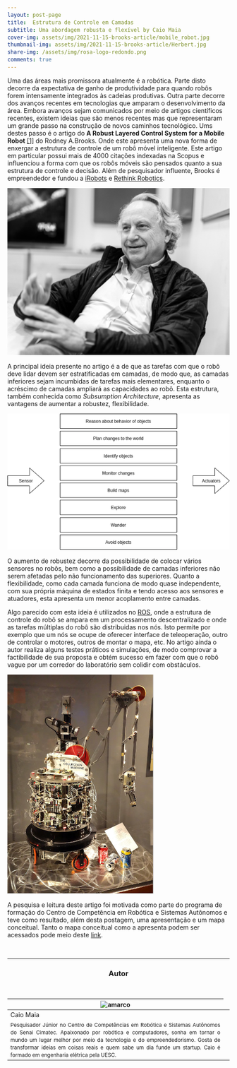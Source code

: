 ```yaml
---
layout: post-page
title:  Estrutura de Controle em Camadas
subtitle: Uma abordagem robusta e flexível by Caio Maia
cover-img: assets/img/2021-11-15-brooks-article/mobile_robot.jpg
thumbnail-img: assets/img/2021-11-15-brooks-article/Herbert.jpg 
share-img: /assets/img/rosa-logo-redondo.png
comments: true
---
```

<!-- ## Introdução -->

Uma das áreas mais promissora atualmente é a robótica. Parte disto decorre da expectativa de ganho de produtividade para quando robôs forem intensamente integrados às cadeias produtivas. Outra parte decorre dos avanços recentes em tecnologias que amparam o desenvolvimento da área. Embora avanços sejam comunicados por meio de artigos científicos recentes, existem ideias que são menos recentes mas que representaram um grande passo na construção de novos caminhos tecnológico. Ums destes passo é o artigo do **A Robust Layered Control System for a Mobile Robot** [[1]](https://ieeexplore.ieee.org/document/1087032) do Rodney A.Brooks. Onde este apresenta uma nova forma de enxergar a estrutura de controle de um robô móvel inteligente. Este artigo em particular possui mais de 4000 citações indexadas na Scopus e influenciou a forma com que os robôs móveis são pensados quanto a sua estrutura de controle e decisão. Além de pesquisador influente, Brooks é empreendedor e fundou a [iRobots](https://www.irobot.com/) e [Rethink Robotics](https://www.rethinkrobotics.com/).

![](../assets/img/2021-11-15-brooks-article/brooks.jpg)

A principal ideia presente no artigo é a de que as tarefas com que o robô deve lidar devem ser estratificadas em camadas, de modo que, as camadas inferiores sejam incumbidas de tarefas mais elementares, enquanto o acréscimo de camadas ampliará as capacidades ao robô. Esta estrutura, também conhecida como *Subsumption Architecture*, apresenta as vantagens de aumentar a robustez, flexibilidade.

![](../assets/img/2021-11-15-brooks-article/horizontaDiag.drawio.png)

O aumento de robustez decorre da possibilidade de colocar vários sensores no robôs, bem como a possibilidade de camadas inferiores não serem afetadas pelo não funcionamento das superiores. Quanto a flexibilidade, como cada camada funciona de modo quase independente, com sua própria máquina de estados finita e tendo acesso aos sensores e atuadores, esta apresenta um menor acoplamento entre camadas.

Algo parecido com esta ideia é utilizados no [ROS](https://www.ros.org/), onde a estrutura de controle do robô se ampara em um processamento descentralizado e onde as tarefas múltiplas do robô são distribuidas nos nós. Isto permite por exemplo que um nós se ocupe de oferecer interface de teleoperação, outro de controlar o motores, outros de montar o mapa, etc. No artigo ainda o autor realiza alguns testes práticos e simulações, de modo comprovar a factibilidade de sua proposta e obtém sucesso em fazer com que o robô vague por um corredor do laboratório sem colidir com obstáculos.

![](../assets/img/2021-11-15-brooks-article/Herbert.jpg)

A pesquisa e leitura deste artigo foi motivada como parte do programa de formação do Centro de Competência em Robótica e Sistemas Autônomos e teve como resultado, além desta postagem, uma apresentação e um mapa conceitual. Tanto o mapa conceitual como a apresenta podem ser acessados pode meio deste [link](https://drive.google.com/drive/folders/1fT1c9rIHpcIFqOXKjt3zqwlo6zUpnSRg?usp=sharing).



<br>


<hr>

<!-- autor -->
<center><h3 class="post-title">Autor</h3><br/></center>
<div class="row">
  <div class="col-xl-8 offset-xl-0 col-lg-4 offset-lg-0 center">
    <table class="table-borderless highlight">
      <thead>
        <tr>
          <th><img src="{{ 'assets/img/people/caiomaia-1.png' | relative_url }}" width="100" alt="amarco" class="img-fluid rounded-circle" /></th>
        </tr>
      </thead>
      <tbody>
        <tr class="font-weight-bolder" style="text-align: center margin-top: 0">
          <td>Caio Maia</td>
        </tr>
        <tr style="text-align: center" >
          <td style="vertical-align: top; text-align: justify"><small>Pesquisador Júnior no Centro de Competências em Robótica e Sistemas Autônomos do Senai Cimatec. Apaixonado por robótica e computadores, sonha em tornar o mundo um lugar melhor por meio da tecnologia e do empreendedorismo. Gosta de transformar ideias em coisas reais e quem sabe um dia funde um startup. Caio é formado em engenharia elétrica pela UESC.</small></td>
          <td></td>
        </tr>
      </tbody>
    </table>
  </div>
</div>

<br>
